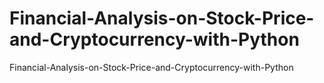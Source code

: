 # Financial-Analysis-on-Stock-Price-and-Cryptocurrency-with-Python
Financial-Analysis-on-Stock-Price-and-Cryptocurrency-with-Python
